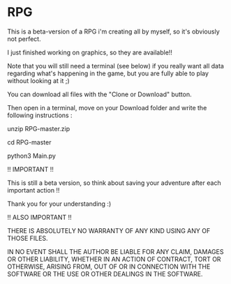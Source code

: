 # RPG

This is a beta-version of a RPG i'm creating all by myself, so it's obviously not perfect.

I just finished working on graphics, so they are available!!

Note that you will still need a terminal (see below) if you really want all data regarding what's happening in the game, but you are fully able to play without looking at it ;)

You can download all files with the "Clone or Download" button.

Then open in a terminal, move on your Download folder and write the following instructions :

unzip RPG-master.zip

cd RPG-master

python3 Main.py

!! IMPORTANT !! 

This is still a beta version, so think about saving your adventure after each important action !!

Thank you for your understanding :)

!! ALSO IMPORTANT !!

THERE IS ABSOLUTELY NO WARRANTY OF ANY KIND USING ANY OF THOSE FILES.

IN NO EVENT SHALL THE AUTHOR BE LIABLE FOR ANY CLAIM, DAMAGES OR OTHER LIABILITY, WHETHER IN AN ACTION OF CONTRACT, TORT OR OTHERWISE, ARISING FROM, OUT OF OR IN CONNECTION WITH THE SOFTWARE OR THE USE OR OTHER DEALINGS IN THE SOFTWARE.


